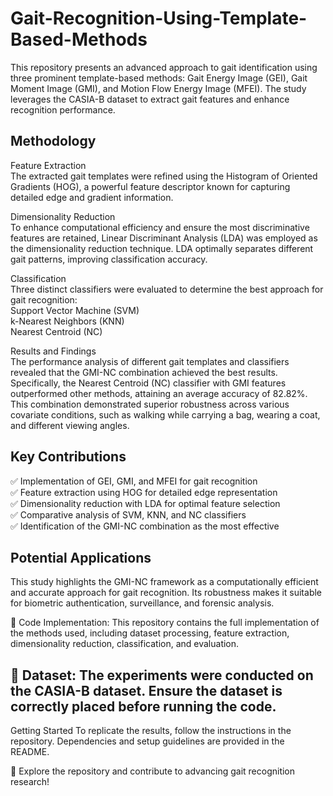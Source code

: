 # Gait-Recognition-Using-Template-Based-Methods
This repository presents an advanced approach to gait identification using three prominent template-based methods: Gait Energy Image (GEI), Gait Moment Image (GMI), and Motion Flow Energy Image (MFEI). The study leverages the CASIA-B dataset to extract gait features and enhance recognition performance.

## Methodology
Feature Extraction\
The extracted gait templates were refined using the Histogram of Oriented Gradients (HOG), a powerful feature descriptor known for capturing detailed edge and gradient information.

Dimensionality Reduction\
To enhance computational efficiency and ensure the most discriminative features are retained, Linear Discriminant Analysis (LDA) was employed as the dimensionality reduction technique. LDA optimally separates different gait patterns, improving classification accuracy.

Classification\
Three distinct classifiers were evaluated to determine the best approach for gait recognition:\
Support Vector Machine (SVM)\
k-Nearest Neighbors (KNN)\
Nearest Centroid (NC)

Results and Findings\
The performance analysis of different gait templates and classifiers revealed that the GMI-NC combination achieved the best results. Specifically, the Nearest Centroid (NC) classifier with GMI features outperformed other methods, attaining an average accuracy of 82.82%. This combination demonstrated superior robustness across various covariate conditions, such as walking while carrying a bag, wearing a coat, and different viewing angles.

## Key Contributions
✅ Implementation of GEI, GMI, and MFEI for gait recognition \
✅ Feature extraction using HOG for detailed edge representation \
✅ Dimensionality reduction with LDA for optimal feature selection \
✅ Comparative analysis of SVM, KNN, and NC classifiers \
✅ Identification of the GMI-NC combination as the most effective

## Potential Applications
This study highlights the GMI-NC framework as a computationally efficient and accurate approach for gait recognition. Its robustness makes it suitable for biometric authentication, surveillance, and forensic analysis.

🔹 Code Implementation: This repository contains the full implementation of the methods used, including dataset processing, feature extraction, dimensionality reduction, classification, and evaluation.

## 📌 Dataset: The experiments were conducted on the CASIA-B dataset. Ensure the dataset is correctly placed before running the code.

Getting Started
To replicate the results, follow the instructions in the repository. Dependencies and setup guidelines are provided in the README.

🚀 Explore the repository and contribute to advancing gait recognition research!
